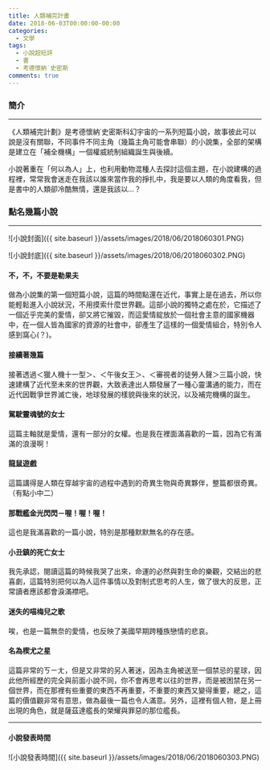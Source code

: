 ```yaml
---
title: 人類補完計畫
date: 2018-06-03T00:00:00-00:00
categories: 
  - 文學
tags: 
  - 小說超短評
  - 書
  - 考德懷納˙史密斯
comments: true
---
```


### 簡介 
--- 

《人類補完計劃》是考德懷納˙史密斯科幻宇宙的一系列短篇小說，故事彼此可以說是沒有關聯，不同事件不同主角（幾篇主角可能會串聯）的小說集，全部的架構是建立在「補全機構」一個權威統制組織誕生與後續。

小說著重在「何以為人」上，也利用動物混種人去探討這個主題，在小說建構的過程裡，常常我會迷走在我該以誰來當作我的掙扎中，我是要以人類的角度看我，但是書中的人類卻冷酷無情，還是我該以...？

<!-- more -->

### 點名幾篇小說
---

![小說封面]({{ site.baseurl }}/assets/images/2018/06/2018060301.PNG)

![小說封底]({{ site.baseurl }}/assets/images/2018/06/2018060302.PNG)

#### 不，不，不要是勒果夫

做為小說集的第一個短篇小說，這篇的時間點還在近代，事實上是在過去，所以你能輕鬆進入小說狀況，不用摸索什麼世界觀。這部小說的獨特之處在於，它描述了一個近乎完美的愛情，卻又將它摧毀，而這愛情綻放於一個社會主意的國家機器中，在一個人皆為國家的資源的社會中，卻產生了這樣的一個愛情組合，特別令人感到窩心(？)。

#### 接續著幾篇

接著透過＜獵人機十一型＞、＜午後女王＞、＜審視者的徒勞人聲＞三篇小說，快速建構了近代至未來的世界觀，大致表達出人類發展了一種心靈溝通的能力，而在近代因戰爭世界滅亡後，地球發展的樣貌與後來的狀況，以及補完機構的誕生。

#### 駕駛靈魂號的女士

這篇主軸就是愛情，還有一部分的女權。也是我在裡面滿喜歡的一篇，因為它有滿滿的浪漫啊！

#### 龍鼠遊戲

這篇講得是人類在穿越宇宙的過程中遇到的奇異生物與奇異夥伴，整篇都很奇異。（有點小中二）

#### 那戰艦金光閃閃－喔！喔！喔！

這也是我滿喜歡的一篇小說，特別是那種默默無名的存在感。

#### 小丑鎮的死亡女士

我先承認，閱讀這篇的時候我哭了出來，命運的必然與對生命的樂觀，交結出的悲喜劇，這篇特別把何以為人這件事情以及對制式思考的人生，做了很大的反思，正常讀者應該都會淚滿襟吧。

#### 迷失的喵梅兒之歌

唉，也是一篇無奈的愛情，也反映了美國早期跨種族戀情的悲哀。

#### 名為楔尤之星

這篇非常的ㄎㄧㄤ，但是又非常的另人著迷，因為主角被送至一個禁忌的星球，因此他所經歷的完全與前面小說不同，你不會再思考以往的世界，而是被困禁在另一個世界，而在那裡有些重要的東西不再重要，不重要的東西又變得重要，總之，這篇的價值觀非常有意思，做為最後一篇也令人滿意。另外，這裡有個人物，是上冊出現的角色，就是薩茲達艦長的榮耀與罪惡的那位艦長。

---
#### 小說發表時間

![小說發表時間]({{ site.baseurl }}/assets/images/2018/06/2018060303.PNG)